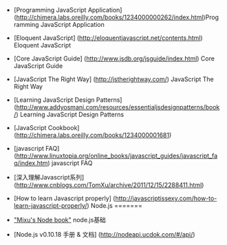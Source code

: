 * [Programming JavaScript Application] (http://chimera.labs.oreilly.com/books/1234000000262/index.html)Programming JavaScript Application
* [Eloquent JavaScript] (http://eloquentjavascript.net/contents.html) Eloquent JavaScript
* [Core JavaScript Guide] (http://www.jsdb.org/jsguide/index.html) Core JavaScript Guide 
* [JavaScript The Right Way] (http://jstherightway.com/) JavaScript The Right Way
* [Learning JavaScript Design Patterns] (http://www.addyosmani.com/resources/essentialjsdesignpatterns/book/) Learning JavaScript Design Patterns
* [JavaScript Cookbook] (http://chimera.labs.oreilly.com/books/1234000001681)
* [javascript FAQ] (http://www.linuxtopia.org/online_books/javascript_guides/javascript_faq/index.htm) javascript FAQ
* [深入理解Javascript系列] (http://www.cnblogs.com/TomXu/archive/2011/12/15/2288411.html)
* [How to learn Javascript properly] (http://javascriptissexy.com/how-to-learn-javascript-properly/)
Node.js
=======

* ["Mixu's Node book"](http://book.mixu.net/) node.js基础
* [Node.js v0.10.18 手册 & 文档] (http://nodeapi.ucdok.com/#/api/)

